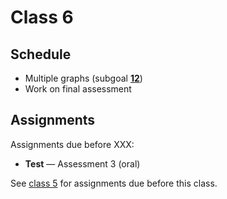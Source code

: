 # Class 6

## Schedule

*   Multiple graphs (subgoal [**12**][sg-12])
*   Work on final assessment

## Assignments

<!--TODO: add dates for assessment 3-->

Assignments due before XXX:

*   **Test** — Assessment 3 (oral)
    <!--TODO: link to assessment 3-->

See [class 5][c5] for assignments due before this class.

[c5]: class-5.md#assignments

[sg-12]: https://github.com/cmda-fe3/course-17-18#subgoal-12
